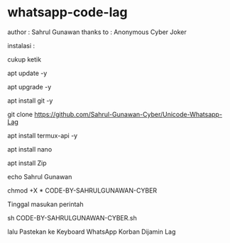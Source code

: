 # whatsapp-code-lag
author : Sahrul Gunawan 
thanks to : Anonymous Cyber Joker

instalasi :

cukup ketik

apt update -y

apt upgrade -y

apt install git -y

git clone https://github.com/Sahrul-Gunawan-Cyber/Unicode-Whatsapp-Lag

apt install termux-api -y

apt install nano

apt install Zip

echo Sahrul Gunawan 

chmod +X * CODE-BY-SAHRULGUNAWAN-CYBER

Tinggal masukan perintah

sh CODE-BY-SAHRULGUNAWAN-CYBER.sh

lalu Pastekan ke Keyboard WhatsApp
Korban Dijamin Lag
